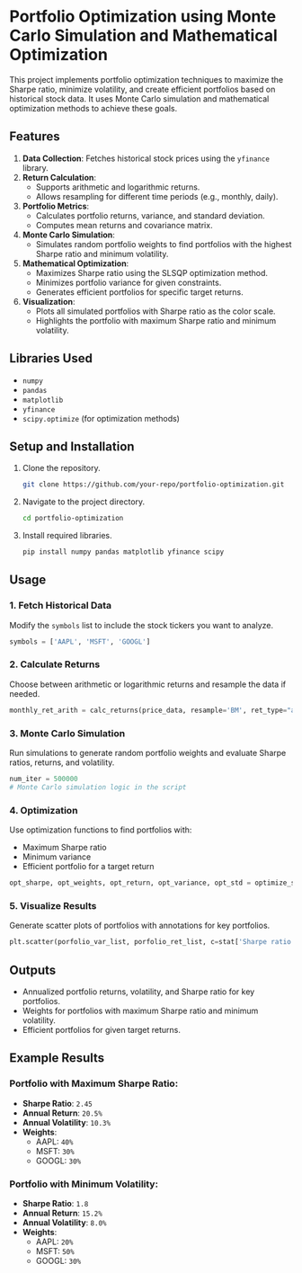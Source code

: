 # Portfolio Optimization using Monte Carlo Simulation and Mathematical Optimization

This project implements portfolio optimization techniques to maximize the Sharpe ratio, minimize volatility, and create efficient portfolios based on historical stock data. It uses Monte Carlo simulation and mathematical optimization methods to achieve these goals.

## Features

1. **Data Collection**: Fetches historical stock prices using the `yfinance` library.
2. **Return Calculation**:
   - Supports arithmetic and logarithmic returns.
   - Allows resampling for different time periods (e.g., monthly, daily).
3. **Portfolio Metrics**:
   - Calculates portfolio returns, variance, and standard deviation.
   - Computes mean returns and covariance matrix.
4. **Monte Carlo Simulation**:
   - Simulates random portfolio weights to find portfolios with the highest Sharpe ratio and minimum volatility.
5. **Mathematical Optimization**:
   - Maximizes Sharpe ratio using the SLSQP optimization method.
   - Minimizes portfolio variance for given constraints.
   - Generates efficient portfolios for specific target returns.
6. **Visualization**:
   - Plots all simulated portfolios with Sharpe ratio as the color scale.
   - Highlights the portfolio with maximum Sharpe ratio and minimum volatility.

## Libraries Used

- `numpy`
- `pandas`
- `matplotlib`
- `yfinance`
- `scipy.optimize` (for optimization methods)

## Setup and Installation

1. Clone the repository.
   ```bash
   git clone https://github.com/your-repo/portfolio-optimization.git
   ```
2. Navigate to the project directory.
   ```bash
   cd portfolio-optimization
   ```
3. Install required libraries.
   ```bash
   pip install numpy pandas matplotlib yfinance scipy
   ```

## Usage

### 1. Fetch Historical Data
Modify the `symbols` list to include the stock tickers you want to analyze.

```python
symbols = ['AAPL', 'MSFT', 'GOOGL']
```

### 2. Calculate Returns
Choose between arithmetic or logarithmic returns and resample the data if needed.

```python
monthly_ret_arith = calc_returns(price_data, resample='BM', ret_type="arithmatic")
```

### 3. Monte Carlo Simulation
Run simulations to generate random portfolio weights and evaluate Sharpe ratios, returns, and volatility.

```python
num_iter = 500000
# Monte Carlo simulation logic in the script
```

### 4. Optimization
Use optimization functions to find portfolios with:
- Maximum Sharpe ratio
- Minimum variance
- Efficient portfolio for a target return

```python
opt_sharpe, opt_weights, opt_return, opt_variance, opt_std = optimize_sharpe_ratio(mean_returns, cov_matrix)
```

### 5. Visualize Results
Generate scatter plots of portfolios with annotations for key portfolios.

```python
plt.scatter(porfolio_var_list, porfolio_ret_list, c=stat['Sharpe ratio'], cmap='plasma')
```

## Outputs

- Annualized portfolio returns, volatility, and Sharpe ratio for key portfolios.
- Weights for portfolios with maximum Sharpe ratio and minimum volatility.
- Efficient portfolios for given target returns.

## Example Results

### Portfolio with Maximum Sharpe Ratio:
- **Sharpe Ratio**: `2.45`
- **Annual Return**: `20.5%`
- **Annual Volatility**: `10.3%`
- **Weights**: 
  - AAPL: `40%`
  - MSFT: `30%`
  - GOOGL: `30%`

### Portfolio with Minimum Volatility:
- **Sharpe Ratio**: `1.8`
- **Annual Return**: `15.2%`
- **Annual Volatility**: `8.0%`
- **Weights**:
  - AAPL: `20%`
  - MSFT: `50%`
  - GOOGL: `30%`
